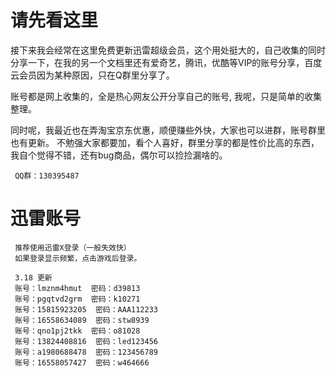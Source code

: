 # 请先看这里

接下来我会经常在这里免费更新迅雷超级会员，这个用处挺大的，自己收集的同时分享一下，在我的另一个文档里还有爱奇艺，腾讯，优酷等VIP的账号分享，百度云会员因为某种原因，只在Q群里分享了。

账号都是网上收集的，全是热心网友公开分享自己的账号, 我呢，只是简单的收集整理。

同时呢，我最近也在弄淘宝京东优惠，顺便赚些外快，大家也可以进群，账号群里也有更新。 不勉强大家都要加，看个人喜好，群里分享的都是性价比高的东西，我自个觉得不错，还有bug商品，偶尔可以捡捡漏啥的。 

     QQ群：130395487

# 迅雷账号 
     推荐使用迅雷X登录（一般失效快）
     如果登录显示频繁，点击游戏后登录。
     
     3.18 更新
     账号：lmznm4hmut  密码：d39813
     账号：pgqtvd2grm  密码：k10271
     账号：15815923205  密码：AAA112233
     账号：16558634089  密码：stw8939
     账号：qno1pj2tkk  密码：o81028
     账号：13824408816  密码：led123456
     账号：a1980688478  密码：123456789
     账号：16558057427  密码：w464666

     
